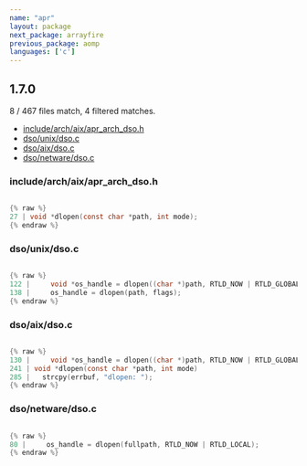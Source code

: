 ```yaml
---
name: "apr"
layout: package
next_package: arrayfire
previous_package: aomp
languages: ['c']
---
```

## 1.7.0
8 / 467 files match, 4 filtered matches.

 - [include/arch/aix/apr_arch_dso.h](#includearchaixapr_arch_dsoh)
 - [dso/unix/dso.c](#dsounixdsoc)
 - [dso/aix/dso.c](#dsoaixdsoc)
 - [dso/netware/dso.c](#dsonetwaredsoc)

### include/arch/aix/apr_arch_dso.h

```c

{% raw %}
27 | void *dlopen(const char *path, int mode);
{% endraw %}

```
### dso/unix/dso.c

```c

{% raw %}
122 |     void *os_handle = dlopen((char *)path, RTLD_NOW | RTLD_GLOBAL);
138 |     os_handle = dlopen(path, flags);
{% endraw %}

```
### dso/aix/dso.c

```c

{% raw %}
130 |     void *os_handle = dlopen((char *)path, RTLD_NOW | RTLD_GLOBAL);
241 | void *dlopen(const char *path, int mode)
285 | 	strcpy(errbuf, "dlopen: ");
{% endraw %}

```
### dso/netware/dso.c

```c

{% raw %}
80 |     os_handle = dlopen(fullpath, RTLD_NOW | RTLD_LOCAL);
{% endraw %}

```